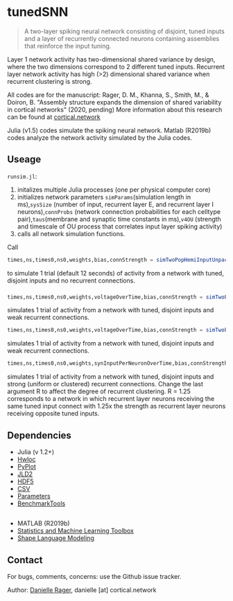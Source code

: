 # tunedSNN
> A two-layer spiking neural network consisting of disjoint, tuned inputs and a layer of recurrently connected neurons containing assemblies that reinforce the input tuning. 

Layer 1 network activity has two-dimensional shared variance by design, where the two dimensions correspond to 2 different tuned inputs. Recurrent layer network activity has high (>2) dimensional shared variance when recurrent clustering is strong.

All codes are for the manuscript: Rager, D. M., Khanna, S., Smith, M., & Doiron, B. "Assembly structure expands the dimension of shared variability
in cortical networks" (2020, pending) More information about this research can be found at [cortical.network](https://cortical.network/proj_spikingNets.html) 

Julia (v1.5) codes simulate the spiking neural network. Matlab (R2019b) codes analyze the network activity simulated by the Julia codes.

## Useage

`runsim.jl`:
1. initalizes multiple Julia processes (one per physical computer core) 
2. initializes network parameters `simParams`(simulation length in ms),`sysSize` (number of input, recurrent layer E, and recurrent layer I neurons),`connProbs` (network connection probabilities for each celltype pair),`taus`(membrane and synaptic time constants in ms),`v4OU` (strength and timescale of OU process that correlates input layer spiking activity) 
3. calls all network simulation functions.

Call
```julia
times,ns,times0,ns0,weights,bias,connStrength = simTwoPopHemiInputUnpack_NoCoupleInit(simParams,sysSize,connProbs,taus,v4OU)
```
to simulate 1 trial (default 12 seconds) of activity from a network with tuned, disjoint inputs and no recurrent connections.
###
```julia
times,ns,times0,ns0,weights,voltageOverTime,bias,connStrength = simTwoPopHemiInputUnpack_WeakCoupleInit(simParams,sysSize,connProbs,taus,v4OU)
```
simulates 1 trial of activity from a network with tuned, disjoint inputs and weak recurrent connections.


```julia
times,ns,times0,ns0,weights,voltageOverTime,bias,connStrength = simTwoPopHemiInputUnpack_WeakCoupleInit(simParams,sysSize,connProbs,taus,v4OU)
```
simulates 1 trial of activity from a network with tuned, disjoint inputs and weak recurrent connections.

```julia
times,ns,times0,ns0,weights,synInputPerNeuronOverTime,bias,connStrength = simTwoPopHemiInputUnpack_StrongRecSymmClusters(simParams,sysSize,connProbs,taus,v4OU,R)
```
simulates 1 trial of activity from a network with tuned, disjoint inputs and strong (uniform or clustered) recurrent connections. Change the last argument R to affect the degree of recurrent clustering. R = 1.25 corresponds to a network in which recurrent layer neurons receiving the same tuned input connect with 1.25x the strength as recurrent layer neurons receiving opposite tuned inputs.














## Dependencies

- Julia (v 1.2+)
- [Hwloc](https://github.com/JuliaParallel/Hwloc.jl)
- [PyPlot](https://github.com/JuliaPy/PyPlot.jl)
- [JLD2](https://github.com/JuliaIO/JLD2.jl)
- [HDF5](https://github.com/JuliaIO/HDF5.jl)
- [CSV](https://juliadata.github.io/CSV.jl/stable/index.html)
- [Parameters](https://github.com/mauro3/Parameters.jl)
- [BenchmarkTools](https://github.com/JuliaCI/BenchmarkTools.jl)

##

- MATLAB (R2019b)
- [Statistics and Machine Learning Toolbox](https://www.mathworks.com/help/stats/index.html?s_tid=CRUX_lftnav)
- [Shape Language Modeling](https://www.mathworks.com/matlabcentral/fileexchange/24443-slm-shape-language-modeling)



## Contact
For bugs, comments, concerns: use the Github issue tracker.

Author: [Danielle Rager](https://cortical.network), danielle [at] cortical.network
